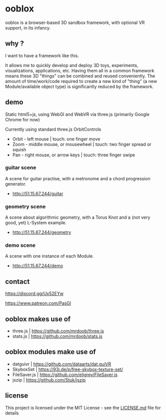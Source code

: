ooblox
======

ooblox is a browser-based 3D sandbox framework, with optional VR support, in its infancy.

## why ?

I want to have a framework like this.

It allows me to quickly develop and deploy 3D toys, experiments, visualizations, applications, etc. Having them all in a common framework means these 3D "things" can be combined and reused conveniently. The amount of time/work/code required to create a new kind of "thing" (a new Module/available object type) is significantly reduced by the framework.

## demo

Static html5+js, using WebGl and WebVR via three.js
(primarily Google Chrome for now)

Currently using standard three.js OrbitControls

* Orbit - left mouse | touch: one finger move
* Zoom - middle mouse, or mousewheel | touch: two finger spread or squish
* Pan - right mouse, or arrow keys | touch: three finger swipe

### guitar scene

A scene for guitar practise, with a metronome and a chord progression generator.

* http://51.15.67.244/guitar

### geometry scene

A scene about algorithmic geometry, with a Torus Knot and a (not very good, yet) L-System example.

* http://51.15.67.244/geometry

### demo scene

A scene with one instance of each Module.

* http://51.15.67.244/demo

## contact

https://discord.gg/Ux52EYw

https://www.patreon.com/PasGl

## ooblox makes use of

* three.js | https://github.com/mrdoob/three.js
* stats.js | https://github.com/mrdoob/stats.js

## ooblox modules make use of

* datguivr | https://github.com/dataarts/dat.guiVR
* SkyboxSet | https://93i.de/p/free-skybox-texture-set/
* FileSaver.js | https://github.com/eligrey/FileSaver.js
* jszip | https://github.com/Stuk/jszip

## license

This project is licensed under the MIT License - see the [LICENSE.md](LICENSE.md) file for details
